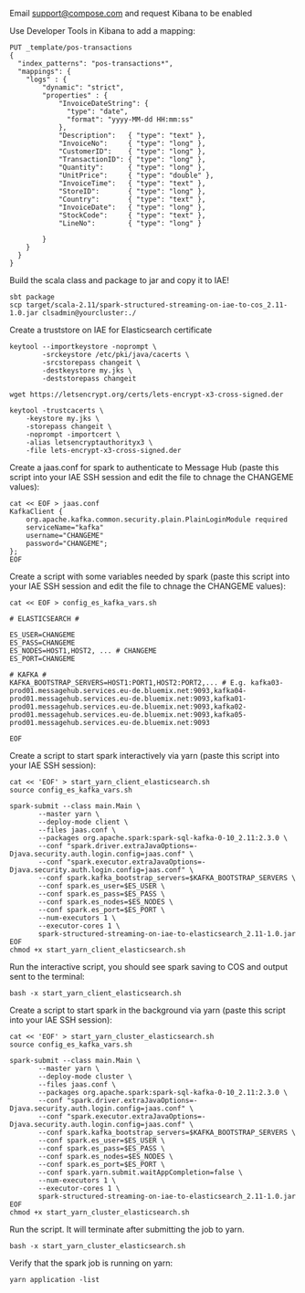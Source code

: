 Email support@compose.com and request Kibana to be enabled

Use Developer Tools in Kibana to add a mapping:

```
PUT _template/pos-transactions
{
  "index_patterns": "pos-transactions*",
  "mappings": {
    "logs" : {
        "dynamic": "strict",
        "properties" : {
            "InvoiceDateString": {
              "type": "date",
              "format": "yyyy-MM-dd HH:mm:ss"
            },
            "Description":   { "type": "text" },
            "InvoiceNo":     { "type": "long" },
            "CustomerID":    { "type": "long" },
            "TransactionID": { "type": "long" },
            "Quantity":      { "type": "long" },
            "UnitPrice":     { "type": "double" },
            "InvoiceTime":   { "type": "text" },
            "StoreID":       { "type": "long" },
            "Country":       { "type": "text" },
            "InvoiceDate":   { "type": "long" },
            "StockCode":     { "type": "text" },
            "LineNo":        { "type": "long" }
            
        }
    }
  }
}
```

Build the scala class and package to jar and copy it to IAE!

```
sbt package
scp target/scala-2.11/spark-structured-streaming-on-iae-to-cos_2.11-1.0.jar clsadmin@yourcluster:./
```

Create a truststore on IAE for Elasticsearch certificate

```
keytool --importkeystore -noprompt \
        -srckeystore /etc/pki/java/cacerts \
        -srcstorepass changeit \
        -destkeystore my.jks \
        -deststorepass changeit
        
wget https://letsencrypt.org/certs/lets-encrypt-x3-cross-signed.der  

keytool -trustcacerts \
    -keystore my.jks \
    -storepass changeit \
    -noprompt -importcert \
    -alias letsencryptauthorityx3 \
    -file lets-encrypt-x3-cross-signed.der  

```

Create a jaas.conf for spark to authenticate to Message Hub (paste this script into your IAE SSH session and edit the file to chnage the CHANGEME values):

```
cat << EOF > jaas.conf
KafkaClient {
    org.apache.kafka.common.security.plain.PlainLoginModule required
    serviceName="kafka"
    username="CHANGEME"
    password="CHANGEME";
};
EOF
```

Create a script with some variables needed by spark (paste this script into your IAE SSH session and edit the file to chnage the CHANGEME values):

```
cat << EOF > config_es_kafka_vars.sh

# ELASTICSEARCH #

ES_USER=CHANGEME
ES_PASS=CHANGEME
ES_NODES=HOST1,HOST2, ... # CHANGEME
ES_PORT=CHANGEME

# KAFKA #
KAFKA_BOOTSTRAP_SERVERS=HOST1:PORT1,HOST2:PORT2,... # E.g. kafka03-prod01.messagehub.services.eu-de.bluemix.net:9093,kafka04-prod01.messagehub.services.eu-de.bluemix.net:9093,kafka01-prod01.messagehub.services.eu-de.bluemix.net:9093,kafka02-prod01.messagehub.services.eu-de.bluemix.net:9093,kafka05-prod01.messagehub.services.eu-de.bluemix.net:9093

EOF
```

Create a script to start spark interactively via yarn (paste this script into your IAE SSH session):

```
cat << 'EOF' > start_yarn_client_elasticsearch.sh
source config_es_kafka_vars.sh

spark-submit --class main.Main \
       --master yarn \
       --deploy-mode client \
       --files jaas.conf \
       --packages org.apache.spark:spark-sql-kafka-0-10_2.11:2.3.0 \
       --conf "spark.driver.extraJavaOptions=-Djava.security.auth.login.config=jaas.conf" \
       --conf "spark.executor.extraJavaOptions=-Djava.security.auth.login.config=jaas.conf" \
       --conf spark.kafka_bootstrap_servers=$KAFKA_BOOTSTRAP_SERVERS \
       --conf spark.es_user=$ES_USER \
       --conf spark.es_pass=$ES_PASS \
       --conf spark.es_nodes=$ES_NODES \
       --conf spark.es_port=$ES_PORT \
       --num-executors 1 \
       --executor-cores 1 \
       spark-structured-streaming-on-iae-to-elasticsearch_2.11-1.0.jar
EOF
chmod +x start_yarn_client_elasticsearch.sh
```

Run the interactive script, you should see spark saving to COS and output sent to the terminal:

```
bash -x start_yarn_client_elasticsearch.sh
```

Create a script to start spark in the background via yarn (paste this script into your IAE SSH session):

```
cat << 'EOF' > start_yarn_cluster_elasticsearch.sh
source config_es_kafka_vars.sh

spark-submit --class main.Main \
       --master yarn \
       --deploy-mode cluster \
       --files jaas.conf \
       --packages org.apache.spark:spark-sql-kafka-0-10_2.11:2.3.0 \
       --conf "spark.driver.extraJavaOptions=-Djava.security.auth.login.config=jaas.conf" \
       --conf "spark.executor.extraJavaOptions=-Djava.security.auth.login.config=jaas.conf" \
       --conf spark.kafka_bootstrap_servers=$KAFKA_BOOTSTRAP_SERVERS \
       --conf spark.es_user=$ES_USER \
       --conf spark.es_pass=$ES_PASS \
       --conf spark.es_nodes=$ES_NODES \
       --conf spark.es_port=$ES_PORT \
       --conf spark.yarn.submit.waitAppCompletion=false \
       --num-executors 1 \
       --executor-cores 1 \
       spark-structured-streaming-on-iae-to-elasticsearch_2.11-1.0.jar
EOF
chmod +x start_yarn_cluster_elasticsearch.sh
```

Run the script. It will terminate after submitting the job to yarn.

```
bash -x start_yarn_cluster_elasticsearch.sh
```

Verify that the spark job is running on yarn:

```
yarn application -list
```
